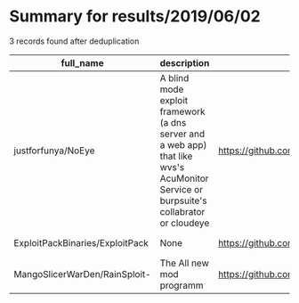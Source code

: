 
# Summary for results/2019/06/02
    
3 records found after deduplication

| full_name | description | html_url | matched_list | matched_count | pushed_at | size | stargazers_count | language | forks_count |
|---------------------------------|----------------------------------------------------------------------------------------------------------------------------------------------|----------------------------------------------------|----------------|-----------------|---------------------------|--------|--------------------|------------|---------------|
| justforfunya/NoEye | A blind mode exploit framework (a dns server and a web app) that like wvs's AcuMonitor Service or burpsuite's collabrator or cloudeye | https://github.com/justforfunya/NoEye | ['exploit'] | 1 | 2019-06-02 09:08:46+00:00 | 15 | 109 | Python | 60 |
| ExploitPackBinaries/ExploitPack | None | https://github.com/ExploitPackBinaries/ExploitPack | ['exploit'] | 1 | 2019-06-02 15:24:03+00:00 | 41757 | 4 | | 1 |
| MangoSlicerWarDen/RainSploit- | The All new mod programm | https://github.com/MangoSlicerWarDen/RainSploit- | ['sploit'] | 1 | 2019-06-02 23:45:06+00:00 | 1828 | 0 | nan | 0 |
